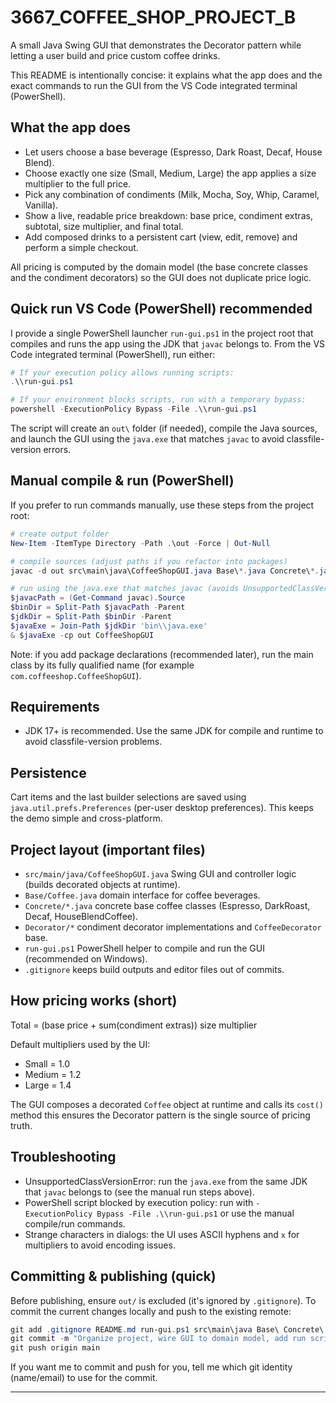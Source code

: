 ﻿# 3667_COFFEE_SHOP_PROJECT_B

A small Java Swing GUI that demonstrates the Decorator pattern while letting a user build and price custom coffee drinks.

This README is intentionally concise: it explains what the app does and the exact commands to run the GUI from the VS Code integrated terminal (PowerShell).

## What the app does

- Let users choose a base beverage (Espresso, Dark Roast, Decaf, House Blend).
- Choose exactly one size (Small, Medium, Large)  the app applies a size multiplier to the full price.
- Pick any combination of condiments (Milk, Mocha, Soy, Whip, Caramel, Vanilla).
- Show a live, readable price breakdown: base price, condiment extras, subtotal, size multiplier, and final total.
- Add composed drinks to a persistent cart (view, edit, remove) and perform a simple checkout.

All pricing is computed by the domain model (the base concrete classes and the condiment decorators) so the GUI does not duplicate price logic.

## Quick run  VS Code (PowerShell)  recommended

I provide a single PowerShell launcher `run-gui.ps1` in the project root that compiles and runs the app using the JDK that `javac` belongs to. From the VS Code integrated terminal (PowerShell), run either:

```powershell
# If your execution policy allows running scripts:
.\\run-gui.ps1

# If your environment blocks scripts, run with a temporary bypass:
powershell -ExecutionPolicy Bypass -File .\\run-gui.ps1
```

The script will create an `out\` folder (if needed), compile the Java sources, and launch the GUI using the `java.exe` that matches `javac` to avoid classfile-version errors.

## Manual compile & run (PowerShell)

If you prefer to run commands manually, use these steps from the project root:

```powershell
# create output folder
New-Item -ItemType Directory -Path .\out -Force | Out-Null

# compile sources (adjust paths if you refactor into packages)
javac -d out src\main\java\CoffeeShopGUI.java Base\*.java Concrete\*.java Decorator\*.java

# run using the java.exe that matches javac (avoids UnsupportedClassVersionError):
$javacPath = (Get-Command javac).Source
$binDir = Split-Path $javacPath -Parent
$jdkDir = Split-Path $binDir -Parent
$javaExe = Join-Path $jdkDir 'bin\\java.exe'
& $javaExe -cp out CoffeeShopGUI
```

Note: if you add package declarations (recommended later), run the main class by its fully qualified name (for example `com.coffeeshop.CoffeeShopGUI`).

## Requirements

- JDK 17+ is recommended. Use the same JDK for compile and runtime to avoid classfile-version problems.

## Persistence

Cart items and the last builder selections are saved using `java.util.prefs.Preferences` (per-user desktop preferences). This keeps the demo simple and cross-platform.

## Project layout (important files)

- `src/main/java/CoffeeShopGUI.java`  Swing GUI and controller logic (builds decorated objects at runtime).
- `Base/Coffee.java`  domain interface for coffee beverages.
- `Concrete/*.java`  concrete base coffee classes (Espresso, DarkRoast, Decaf, HouseBlendCoffee).
- `Decorator/*`  condiment decorator implementations and `CoffeeDecorator` base.
- `run-gui.ps1`  PowerShell helper to compile and run the GUI (recommended on Windows).
- `.gitignore`  keeps build outputs and editor files out of commits.

## How pricing works (short)

Total = (base price + sum(condiment extras))  size multiplier

Default multipliers used by the UI:
- Small = 1.0
- Medium = 1.2
- Large = 1.4

The GUI composes a decorated `Coffee` object at runtime and calls its `cost()` method  this ensures the Decorator pattern is the single source of pricing truth.

## Troubleshooting

- UnsupportedClassVersionError: run the `java.exe` from the same JDK that `javac` belongs to (see the manual run steps above).
- PowerShell script blocked by execution policy: run with `-ExecutionPolicy Bypass -File .\\run-gui.ps1` or use the manual compile/run commands.
- Strange characters in dialogs: the UI uses ASCII hyphens and `x` for multipliers to avoid encoding issues.

## Committing & publishing (quick)

Before publishing, ensure `out/` is excluded (it's ignored by `.gitignore`). To commit the current changes locally and push to the existing remote:

```powershell
git add .gitignore README.md run-gui.ps1 src\main\java Base\ Concrete\ Decorator\
git commit -m "Organize project, wire GUI to domain model, add run script and README"
git push origin main
```

If you want me to commit and push for you, tell me which git identity (name/email) to use for the commit.

---
